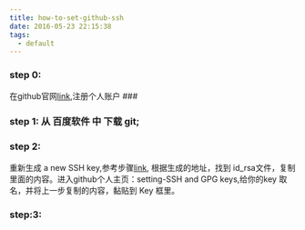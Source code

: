 ```yaml
---
title: how-to-set-github-ssh
date: 2016-05-23 22:15:38
tags:
  - default
---
```


### step 0: 

在github官网[link](https://github.com/),注册个人账户 ###

### step 1: 从 百度软件 中 下载 git; ###


### step 2: 

重新生成 a new SSH key,参考步骤[link](https://help.github.com/articles/generating-a-new-ssh-key-and-adding-it-to-the-ssh-agent/), 根据生成的地址，找到 id_rsa文件，复制里面的内容。进入github个人主页：setting-SSH and GPG keys,给你的key 取名，并将上一步复制的内容，黏贴到 Key 框里。


### step:3:  ###